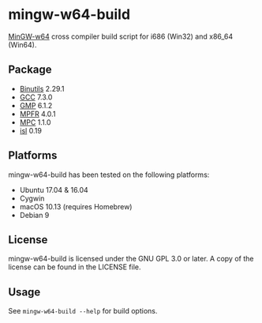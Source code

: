 # mingw-w64-build
[MinGW-w64](https://mingw-w64.org) cross compiler build script for i686 (Win32) and x86_64 (Win64).

## Package
* [Binutils](https://www.gnu.org/software/binutils/) 2.29.1
* [GCC](https://gcc.gnu.org/) 7.3.0
* [GMP](https://gmplib.org/) 6.1.2
* [MPFR](http://www.mpfr.org/) 4.0.1
* [MPC](http://www.multiprecision.org/mpc/) 1.1.0
* [isl](http://isl.gforge.inria.fr/) 0.19

## Platforms
mingw-w64-build has been tested on the following platforms:
* Ubuntu 17.04 & 16.04
* Cygwin
* macOS 10.13 (requires Homebrew)
* Debian 9

## License
mingw-w64-build is licensed under the GNU GPL 3.0 or later. A copy of the license can be found in the LICENSE file.

## Usage
See `mingw-w64-build --help` for build options.
